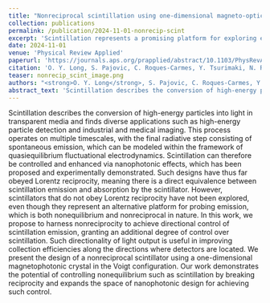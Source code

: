 ```yaml
---
title: "Nonreciprocal scintillation using one-dimensional magneto-optical photonic crystals"
collection: publications
permalink: /publication/2024-11-01-nonrecip-scint
excerpt: 'Scintillation represents a promising platform for exploring emission that is both nonequilibrium and nonreciprocal. In this work, we propose a nonreciprocal scintillator using a one-dimensional magnetophotonic crystal in the Voigt configuration.'
date: 2024-11-01
venue: 'Physical Review Applied'
paperurl: 'https://journals.aps.org/prapplied/abstract/10.1103/PhysRevApplied.22.054062'
citation: 'O. Y. Long, S. Pajovic, C. Roques-Carmes, Y. Tsurimaki, N. Rivera, M. Soljačić, S. V. Boriskina, and S. Fan, "Nonreciprocal scintillation using one-dimensional magneto-optical photonic crystals," <i>Physical Review Applied</i> <b>22</b>, 054062 (2024).'
teaser: nonrecip_scint_image.png
authors: "<strong>O. Y. Long</strong>, S. Pajovic, C. Roques-Carmes, Y. Tsurimaki, N. Rivera, M. Soljačić, S. V. Boriskina, and S. Fan"
abstract_text: 'Scintillation describes the conversion of high-energy particles into light in transparent media and finds diverse applications such as high-energy particle detection and industrial and medical imaging. This process operates on multiple timescales, with the final radiative step consisting of spontaneous emission, which can be modeled within the framework of quasiequilibrium fluctuational electrodynamics. Scintillation can therefore be controlled and enhanced via nanophotonic effects, which has been proposed and experimentally demonstrated. Such designs have thus far obeyed Lorentz reciprocity, meaning there is a direct equivalence between scintillation emission and absorption by the scintillator. However, scintillators that do not obey Lorentz reciprocity have not been explored, even though they represent an alternative platform for probing emission, which is both nonequilibrium and nonreciprocal in nature. In this work, we propose to harness nonreciprocity to achieve directional control of scintillation emission, granting an additional degree of control over scintillation. Such directionality of light output is useful in improving collection efficiencies along the directions where detectors are located. We present the design of a nonreciprocal scintillator using a one-dimensional magnetophotonic crystal in the Voigt configuration. Our work demonstrates the potential of controlling nonequilibrium such as scintillation by breaking reciprocity and expands the space of nanophotonic design for achieving such control.'
---
```


Scintillation describes the conversion of high-energy particles into light in transparent media and finds diverse applications such as high-energy particle detection and industrial and medical imaging. This process operates on multiple timescales, with the final radiative step consisting of spontaneous emission, which can be modeled within the framework of quasiequilibrium fluctuational electrodynamics. Scintillation can therefore be controlled and enhanced via nanophotonic effects, which has been proposed and experimentally demonstrated. Such designs have thus far obeyed Lorentz reciprocity, meaning there is a direct equivalence between scintillation emission and absorption by the scintillator. However, scintillators that do not obey Lorentz reciprocity have not been explored, even though they represent an alternative platform for probing emission, which is both nonequilibrium and nonreciprocal in nature. In this work, we propose to harness nonreciprocity to achieve directional control of scintillation emission, granting an additional degree of control over scintillation. Such directionality of light output is useful in improving collection efficiencies along the directions where detectors are located. We present the design of a nonreciprocal scintillator using a one-dimensional magnetophotonic crystal in the Voigt configuration. Our work demonstrates the potential of controlling nonequilibrium such as scintillation by breaking reciprocity and expands the space of nanophotonic design for achieving such control.
